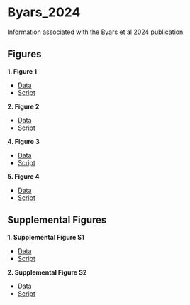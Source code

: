 # Byars_2024
Information associated with the Byars et al 2024 publication

## Figures

**1. Figure 1**

- [Data](https://github.com/riddlenc/Byars_2024/blob/daf069fe0893c2a2ab28deb12511f885ff221f3e/Data%201.zip)
- [Script](https://github.com/riddlenc/Byars_2024/blob/9125645ab570f7240fdc5fe81c54d736d70cad1b/Figure%201.Rmd)


**2. Figure 2**

- [Data](https://github.com/riddlenc/Byars_2024/blob/cb9d8cc2ff29e87048241f9215194d3d38b37b6e/Data%202.zip)
- [Script](https://github.com/riddlenc/Byars_2024/blob/e4383e568603549a74e6bb9300777910b8cf0df8/Figure%202.Rmd)

     
**4. Figure 3**

- [Data](https://github.com/riddlenc/Byars_2024/blob/bdef5ceb44d1a256ec3dea5b39ef61f58a9f1a81/Data%204.zip)
- [Script](https://github.com/riddlenc/Byars_2024/blob/9154cf28505202ebbc008e4f22ae3e8e49b25ffc/Figure%204.Rmd)


**5. Figure 4**

- [Data](https://github.com/riddlenc/Byars_2024/blob/d18c4bf522edee3d7e86e446102cf54ff5dc4969/Data%205.zip)
- [Script](https://github.com/riddlenc/Byars_2024/blob/807117d1cfb3159a72f64b94865a58c9fc07fcfd/Figure%205.Rmd)

## Supplemental Figures

**1. Supplemental Figure S1**

- [Data](https://github.com/riddlenc/Byars_2024/blob/667dd49e04a30cbcb3c733a195b5cc5a9b3b1d8b/Data%20S1.zip)
- [Script](https://github.com/riddlenc/Byars_2024/blob/7d18a0c9c4f834d43681efebcc35ef2a05ad4509/Supplemental%20Figure%201.Rmd)

**2. Supplemental Figure S2**

- [Data](https://github.com/riddlenc/Byars_2024/blob/93ee9bf246319b85d72edb0ddcf7fad77b0c31c7/Data%20S2.zip)
- [Script](https://github.com/riddlenc/Byars_2024/blob/62a5b6febc696ec1fc737c54972dc9acc03cd1af/Supplemental%20Figure%202.Rmd)


